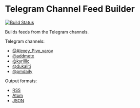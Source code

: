 # Telegram Channel Feed Builder

[![Build Status](https://github.com/kulapard/tg2feed/actions/workflows/feed.yml/badge.svg)](https://github.com/kulapard/tg2feed/actions/workflows/feed.yml)

Builds feeds from the Telegram channels.

Telegram channels:

- [@Alexey_Pivo_varov](https://t.me/Alexey_Pivo_varov)
- [@addmeto](https://t.me/addmeto)
- [@kyrillic](https://t.me/kyrillic)
- [@dukaliti](https://t.me/dukaliti)
- [@pmdaily](https://t.me/pmdaily)

Output formats:

- [RSS](https://kulapard.github.io/tg2feed/rss.xml)
- [Atom](https://kulapard.github.io/tg2feed/atom.xml)
- [JSON](https://kulapard.github.io/tg2feed/feed.json)
